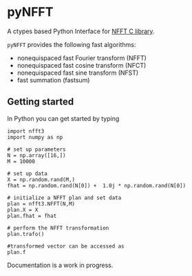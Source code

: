 # pyNFFT
A ctypes based Python Interface for [NFFT C library](https://github.com/NFFT/nfft).

`pyNFFT` provides the following fast algorithms:
- nonequispaced fast Fourier transform (NFFT) 
- nonequispaced fast cosine transform (NFCT) 
- nonequispaced fast sine transform (NFST)
- fast summation (fastsum) 

## Getting started

In Python you can get started by typing

```
import nfft3
import numpy as np

# set up parameters
N = np.array([16,])
M = 10000

# set up data
X = np.random.rand(M,)
fhat = np.random.rand(N[0]) +  1.0j * np.random.rand(N[0])

# initialize a NFFT plan and set data
plan = nfft3.NFFT(N,M)
plan.X = X
plan.fhat = fhat 

# perform the NFFT transformation
plan.trafo()

#transformed vector can be accessed as 
plan.f 

```

Documentation is a work in progress.